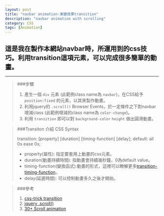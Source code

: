 ```yaml
---
layout: post
title: "navbar animation-漸變效果transition"
description: "navbar animation with scrolling"
category: CSS
tags: [Animation]
---
```

## 這是我在製作本網站navbar時，所運用到的css技巧。利用transition這項元素，可以完成很多簡單的動畫。
---

>###步驟
>1.    產生一個 `div` 元素 (此範例class name為 `navbar`)，在CSS給予 `position:fixed` 的元素，以其來製作動畫。
>2.    利用jquery的 `.scroll()` Browser Events，於一定條件之下對navbar增減class (此範例增減的class name為 `color-change`)。
>3.    利用 `transition` 即可以對 `background-color` `height` 做出圓滑動畫。
>


>###Transiton 介紹
>CSS Syntax
>
>
>	transition: [property] [duration] [timing-function] [delay];
>	default: all 0s ease 0s;
>
>*	property(屬性): 指定要套用上動畫的css元素。
>*	duration(動畫持續時間): 指動畫會持續幾秒鐘，0為default value。
>*	timing-function(變換函式):動畫的形式，這裡可以瞭解更多[transition-timing-function](http://cubic-bezier.com/ "Title")。
>*	delay(延遲時間): 可以控制動畫多久之後才開始。

>###參考
>1.    [css-trick transition](https://css-tricks.com/almanac/properties/t/transition/, "Title")
>2.    [jquery .scroll()](https://api.jquery.com/scroll/, "Title")
>3.    [30+ Scroll animation](http://ninodezign.com/30-jquery-plugins-for-scrolling-effects-with-css-animation/, "Title")
